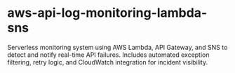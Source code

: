 # aws-api-log-monitoring-lambda-sns
Serverless monitoring system using AWS Lambda, API Gateway, and SNS to detect and notify real-time API failures. Includes automated exception filtering, retry logic, and CloudWatch integration for incident visibility.
